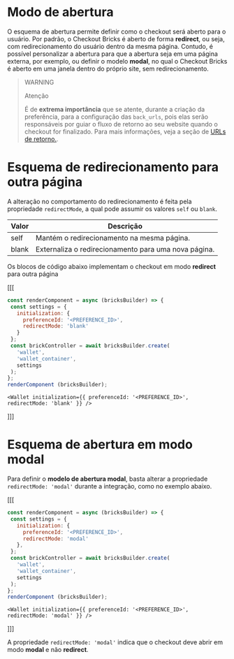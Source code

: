 # Modo de abertura

O esquema de abertura permite definir como o checkout será aberto para o usuário. Por padrão, o Checkout Bricks é aberto de forma **redirect**, ou seja, com redirecionamento do usuário dentro da mesma página. Contudo, é possível personalizar a abertura para que a abertura seja em uma página externa, por exemplo, ou definir o modelo **modal**, no qual o Checkout Bricks é aberto em uma janela dentro do próprio site, sem redirecionamento. 

> WARNING
> 
> Atenção
>
> É de **extrema importância** que se atente, durante a criação da preferência, para a configuração das `back_urls`, pois elas serão responsáveis por guiar o fluxo de retorno ao seu website quando o checkout for finalizado. Para mais informações, veja a seção de [URLs de retorno.](/developers/pt/docs/checkout-bricks/wallet-brick/advanced-features/preferences#bookmark_redirecione_o_comprador_para_o_seu_site). 

# Esquema de redirecionamento para outra página

A alteração no comportamento do redirecionamento é feita pela propriedade `redirectMode`, a qual pode assumir os valores `self` ou `blank`.

| Valor | Descrição | 
|--- |--- | 
| self | Mantém o redirecionamento na mesma página. | 
| blank | Externaliza o redirecionamento para uma nova página. |

Os blocos de código abaixo implementam o checkout em modo **redirect** para outra página

[[[
```Javascript
const renderComponent = async (bricksBuilder) => {
 const settings = {
   initialization: {
     preferenceId: '<PREFERENCE_ID>',
     redirectMode: 'blank'
   }
 };
 const brickController = await bricksBuilder.create(
   'wallet',
   'wallet_container',
   settings
 );
};
renderComponent (bricksBuilder);
```
```react-jsx
<Wallet initialization={{ preferenceId: '<PREFERENCE_ID>', redirectMode: 'blank' }} />
```
]]]

# Esquema de abertura em modo modal

Para definir o **modelo de abertura modal**, basta alterar a propriedade `redirectMode: 'modal'` durante a integração, como no exemplo abaixo.

[[[
```Javascript
const renderComponent = async (bricksBuilder) => {
 const settings = {
   initialization: {
     preferenceId: '<PREFERENCE_ID>',
     redirectMode: 'modal'
   },
 };
 const brickController = await bricksBuilder.create(
   'wallet',
   'wallet_container',
   settings
 );
};
renderComponent (bricksBuilder);
```
```react-jsx
<Wallet initialization={{ preferenceId: '<PREFERENCE_ID>', redirectMode: 'modal' }} />
```
]]]

A propriedade `redirectMode: 'modal'`  indica que o checkout deve abrir em modo **modal** e não **redirect**.